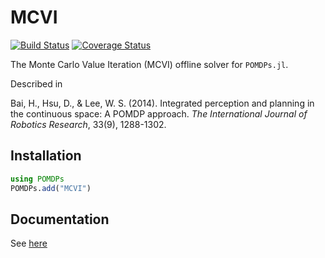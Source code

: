 # MCVI

[![Build Status](https://travis-ci.org/JuliaPOMDP/MCVI.jl.svg?branch=master)](https://travis-ci.org/JuliaPOMDP/MCVI.jl)
[![Coverage Status](https://coveralls.io/repos/github/JuliaPOMDP/MCVI.jl/badge.svg?branch=master)](https://coveralls.io/github/JuliaPOMDP/MCVI.jl?branch=master)

The Monte Carlo Value Iteration (MCVI) offline solver for `POMDPs.jl`.

Described in

Bai, H., Hsu, D., & Lee, W. S. (2014). Integrated perception and planning in the continuous space: A POMDP approach. *The International Journal of Robotics Research*, 33(9), 1288-1302.

## Installation

```julia
using POMDPs
POMDPs.add("MCVI")
```

## Documentation

See [here](http://juliapomdp.github.io/MCVI.jl/)
